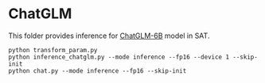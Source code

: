 # ChatGLM

This folder provides inference for [ChatGLM-6B](https://github.com/THUDM/ChatGLM-6B) model in SAT.

```
python transform_param.py
python inference_chatglm.py --mode inference --fp16 --device 1 --skip-init
python chat.py --mode inference --fp16 --skip-init
```